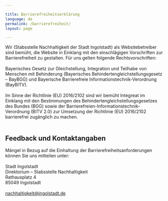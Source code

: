 ```yaml
---

title: Barrierefreiheitserklärung
language: de
permalink: /barrierefreiheit/
layout: page

---
```

Wir (Stabsstelle Nachhaltigkeit der Stadt Ingolstadt) als Websitebetreiber sind bemüht, die Website in Einklang mit den einschlägigen Vorschriften zur Barrierefreiheit zu gestalten. 
Für uns gelten folgende Rechtsvorschriften:<br>
<br>
Bayerisches Gesetz zur Gleichstellung, Integration und Teilhabe von Menschen mit Behinderung (Bayerisches Behindertengleichstellungsgesetz – BayBGG) und Bayerische Barrierefreie Informationstechnik-Verordnung (BayBITV).<br>
<br>
Im Sinne der Richtlinie (EU) 2016/2102 sind wir bemüht Integreat im Einklang mit den Bestimmungen des Behindertengleichstellungsgesetzes des Bundes (BGG) sowie der Barrierefreien-Informationstechnik-Verordnung (BITV 2.0) 
zur Umsetzung der Richtlinie (EU) 2016/2102 barrierefrei zugänglich zu machen.<br>
<br>
<h2>Feedback und Kontaktangaben</h2>
Mängel in Bezug auf die Einhaltung der Barrierefreiheitsanforderungen können Sie uns mitteilen unter:<br>
<br>
Stadt Ingolstadt<br>
Direktorium – Stabsstelle Nachhaltigkeit<br>
Rathausplatz 4<br>
85049 Ingolstadt<br>
<br>
<a href="mailto:nachhaltigkeit@ingolstadt.de">nachhaltigkeit@ingolstadt.de</a>
